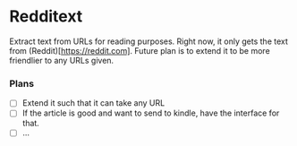 Redditext
=========

Extract text from URLs for reading purposes. Right now, it only gets the text from (Reddit)[https://reddit.com]. Future plan is to extend it to be more friendlier to any URLs given.

### Plans
- [ ] Extend it such that it can take any URL
- [ ] If the article is good and want to send to kindle, have the interface for that.
- [ ] ...
